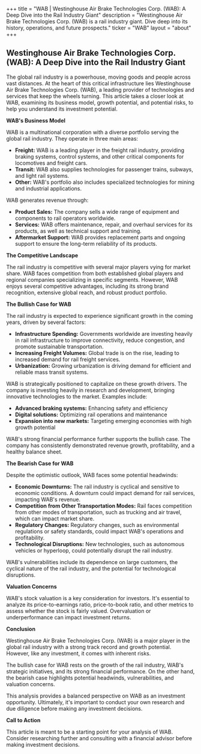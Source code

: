 +++
title = "WAB |  Westinghouse Air Brake Technologies Corp. (WAB): A Deep Dive into the Rail Industry Giant"
description = "Westinghouse Air Brake Technologies Corp. (WAB) is a rail industry giant. Dive deep into its history, operations, and future prospects."
ticker = "WAB"
layout = "about"
+++

        


## Westinghouse Air Brake Technologies Corp. (WAB): A Deep Dive into the Rail Industry Giant

The global rail industry is a powerhouse, moving goods and people across vast distances. At the heart of this critical infrastructure lies Westinghouse Air Brake Technologies Corp. (WAB), a leading provider of technologies and services that keep the wheels turning. This article takes a closer look at WAB, examining its business model, growth potential, and potential risks, to help you understand its investment potential.

**WAB's Business Model**

WAB is a multinational corporation with a diverse portfolio serving the global rail industry. They operate in three main areas:

* **Freight:** WAB is a leading player in the freight rail industry, providing braking systems, control systems, and other critical components for locomotives and freight cars. 
* **Transit:** WAB also supplies technologies for passenger trains, subways, and light rail systems. 
* **Other:** WAB's portfolio also includes specialized technologies for mining and industrial applications.

WAB generates revenue through:

* **Product Sales:** The company sells a wide range of equipment and components to rail operators worldwide.
* **Services:** WAB offers maintenance, repair, and overhaul services for its products, as well as technical support and training.
* **Aftermarket Support:** WAB provides replacement parts and ongoing support to ensure the long-term reliability of its products.

**The Competitive Landscape**

The rail industry is competitive with several major players vying for market share. WAB faces competition from both established global players and regional companies specializing in specific segments. However, WAB enjoys several competitive advantages, including its strong brand recognition, extensive global reach, and robust product portfolio.

**The Bullish Case for WAB**

The rail industry is expected to experience significant growth in the coming years, driven by several factors:

* **Infrastructure Spending:** Governments worldwide are investing heavily in rail infrastructure to improve connectivity, reduce congestion, and promote sustainable transportation.
* **Increasing Freight Volumes:** Global trade is on the rise, leading to increased demand for rail freight services.
* **Urbanization:** Growing urbanization is driving demand for efficient and reliable mass transit systems.

WAB is strategically positioned to capitalize on these growth drivers. The company is investing heavily in research and development, bringing innovative technologies to the market. Examples include:

* **Advanced braking systems:** Enhancing safety and efficiency
* **Digital solutions:** Optimizing rail operations and maintenance
* **Expansion into new markets:** Targeting emerging economies with high growth potential

WAB's strong financial performance further supports the bullish case. The company has consistently demonstrated revenue growth, profitability, and a healthy balance sheet. 

**The Bearish Case for WAB**

Despite the optimistic outlook, WAB faces some potential headwinds:

* **Economic Downturns:**  The rail industry is cyclical and sensitive to economic conditions. A downturn could impact demand for rail services, impacting WAB's revenue.
* **Competition from Other Transportation Modes:**  Rail faces competition from other modes of transportation, such as trucking and air travel, which can impact market share.
* **Regulatory Changes:** Regulatory changes, such as environmental regulations or safety standards, could impact WAB's operations and profitability. 
* **Technological Disruptions:** New technologies, such as autonomous vehicles or hyperloop, could potentially disrupt the rail industry.

WAB's vulnerabilities include its dependence on large customers, the cyclical nature of the rail industry, and the potential for technological disruptions. 

**Valuation Concerns**

WAB's stock valuation is a key consideration for investors. It's essential to analyze its price-to-earnings ratio, price-to-book ratio, and other metrics to assess whether the stock is fairly valued. Overvaluation or underperformance can impact investment returns.

**Conclusion**

Westinghouse Air Brake Technologies Corp. (WAB) is a major player in the global rail industry with a strong track record and growth potential. However, like any investment, it comes with inherent risks. 

The bullish case for WAB rests on the growth of the rail industry, WAB's strategic initiatives, and its strong financial performance. On the other hand, the bearish case highlights potential headwinds, vulnerabilities, and valuation concerns.

This analysis provides a balanced perspective on WAB as an investment opportunity. Ultimately, it's important to conduct your own research and due diligence before making any investment decisions. 

**Call to Action**

This article is meant to be a starting point for your analysis of WAB. Consider researching further and consulting with a financial advisor before making investment decisions. 

        